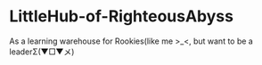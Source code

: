 # LittleHub-of-RighteousAbyss
As a learning warehouse for Rookies(like me >_<, but want to be a leaderΣ(▼□▼メ)
